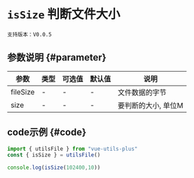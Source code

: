 # `isSize` 判断文件大小

`支持版本：V0.0.5`


## 参数说明 {#parameter}

| 参数       | 类型  | 可选值 | 默认值 | 说明          |
|----------|-----|-----|-----|-------------|
| fileSize | -   | -   | -   | 文件数据的字节     |
| size     | -   | -   | -   | 要判断的大小, 单位M |


## code示例 {#code}

```javascript
import { utilsFile } from "vue-utils-plus"
const { isSize } = utilsFile()

console.log(isSize(102400,10))
```
